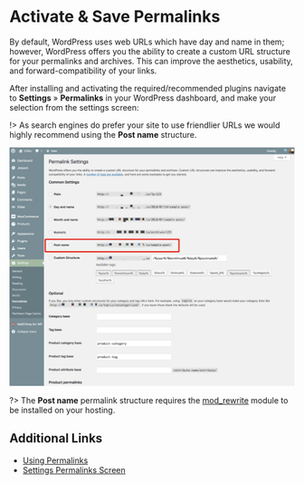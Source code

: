 # Activate & Save Permalinks

By default, WordPress uses web URLs which have day and name in them; however, WordPress offers you the ability to create a custom URL structure for your permalinks and archives. This can improve the aesthetics, usability, and forward-compatibility of your links.

After installing and activating the required/recommended plugins navigate to **Settings** » **Permalinks** in your WordPress dashboard, and make your selection from the settings screen:

!> As search engines do prefer your site to use friendlier URLs we would highly recommend using the **Post name** structure.

![Activate & Save WordPress Permalinks](img/activate-and-save-permalinks.png)

?> The **Post name** permalink structure requires the [mod_rewrite](https://httpd.apache.org/docs/current/mod/mod_rewrite.html) module to be installed on your hosting.

## Additional Links

* [Using Permalinks](https://codex.wordpress.org/Using_Permalinks)
* [Settings Permalinks Screen](https://codex.wordpress.org/Settings_Permalinks_Screen)
